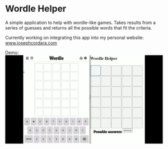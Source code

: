 # Wordle Helper
A simple application to help with wordle-like games. Takes results from a 
series of guesses and returns all the possible words that fit the criteria.

Currently working on integrating this app into my personal website: www.josephcordara.com

Demo:
![wordle-helper-demo](wordle-helper-demo.gif)